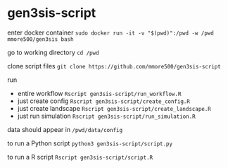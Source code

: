 # gen3sis-script

enter docker container `sudo docker run -it -v "$(pwd)":/pwd -w /pwd mmore500/gen3sis bash`

go to working directory `cd /pwd`

clone script files `git clone https://github.com/mmore500/gen3sis-script`

run 
- entire workflow `Rscript gen3sis-script/run_workflow.R`
- just create config `Rscript gen3sis-script/create_config.R`
- just create landscape `Rscript gen3sis-script/create_landscape.R`
- just run simulation `Rscript gen3sis-script/run_simulation.R`

data should appear in `/pwd/data/config`

to run a Python script `python3 gen3sis-script/script.py`

to run a R script `Rscript gen3sis-script/script.R`

